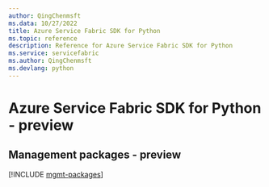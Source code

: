 ```yaml
---
author: QingChenmsft
ms.data: 10/27/2022
title: Azure Service Fabric SDK for Python
ms.topic: reference
description: Reference for Azure Service Fabric SDK for Python
ms.service: servicefabric
ms.author: QingChenmsft
ms.devlang: python
---
```

# Azure Service Fabric SDK for Python - preview

## Management packages - preview
[!INCLUDE [mgmt-packages](service-fabric-mgmt-index.md)]
